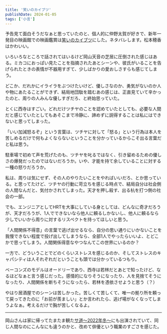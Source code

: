```yaml
---
title: '笑いのカイブツ'
publishDate: 2024-01-05
tags: ['小言']
---
```


予告見て面白そうだなぁと思っていたのと、個人的に仲野太賀が好きで、新年一発目の映画館での映画鑑賞は[笑いのカイブツ](https://sundae-films.com/warai-kaibutsu/)にした。ネタバレします。松本穂香はかわいい。

いろいろなところで話されてはいるけど岡山天音の芝居に圧倒された感じはある。ミカコにおっぱい見たことを指摘されたあとシーンや、彼氏がいることを告げられたときの表情が不器用すぎて、少しばかりの愛おしさすらも感じてしまう。

どこか、だれかにイライラをぶつけたいけど、優しさなのか、勇気がないのか人や物にあたることができず、結局地団駄を踏むあの感じは、正直見ていて辛かったのと、周りの人みんな優しすぎだろ、と終始思っていた。

とくに西寺はすごい。どれだけツチヤのことを認めていたとしても、必要な人間だと感じていたとしてもあそこまで冷静に、諦めずに説得することは私にはできないと思ってしまった。

「いい加減怒るぞ」という言葉は、ツチヤに対して「怒る」という行為は本人を苦しめるだけで何もよくならないということを分かっているからこそ出る言葉だと私は思う。

駐車場で初めて声を荒げたのも、ツチヤを叱るではなく、引き留めるための優しさの爆発だったのではないだろうか。いや、才能を持て余していることに対する一種の怒りだろうか。

私は、周りは気にせず、その人のやりたいことをやればいいだろ、とか思っている。と思ってたけど、ツチヤの行動に苛立ちを感じる時点で、結局自分は社会側の人間なんだと、気付かされてしまった。天才を押し殺す、出る杭を打つ側の社会の一部。

でも、エンジニアとしてHRTを大事にしている身としては、どんなに奇才だろうが、天才だろうが、1人でできないなら他人に頼るしかないし、他人に頼るなら少しでいいから周りに対するリスペクトを持ってほしいと思う。

「人間関係不得意」の言葉で逃げ出せるなら、自分の思い通りにいかないことを我慢できない程度で投げ出してしまうなら、全部1人でやったらいいよ、とどこかで思ってしまう。人間関係得意なやつなんてこの世界にいるのか？

一方で、どういうことでどのくらいストレスを感じるのか、そしてストレスのキャパシティは人それぞれだということも頭では分かっているつもり。

ベーコンズのモデルはオードリーであり、西寺は若林だとあとで知ったけど、なるほどなぁと言う感じだった。感情的になりそうになったり、人を見捨てそうになったり、人間関係を断ちそうになったら、若林を憑依させようと思う（？）

やはり居酒屋でのシーンは苦しかった。苦しくて苦しくて、唯一の拠り所を頼って戻ってきたのに「お前が羨ましい」とか言われたら、逃げ場がなくなってしまうよなぁ。考えるだけで胸が苦しくなるよ。

---

岡山さんは家に帰ってたまたま観た[サ道〜2022年冬〜](https://www.tv-tokyo.co.jp/sa_una37_2022/)にも出演されていて、同じ人間なのにこんなにも違うのかと、改めて俳優という職業のすごさを感じた。
